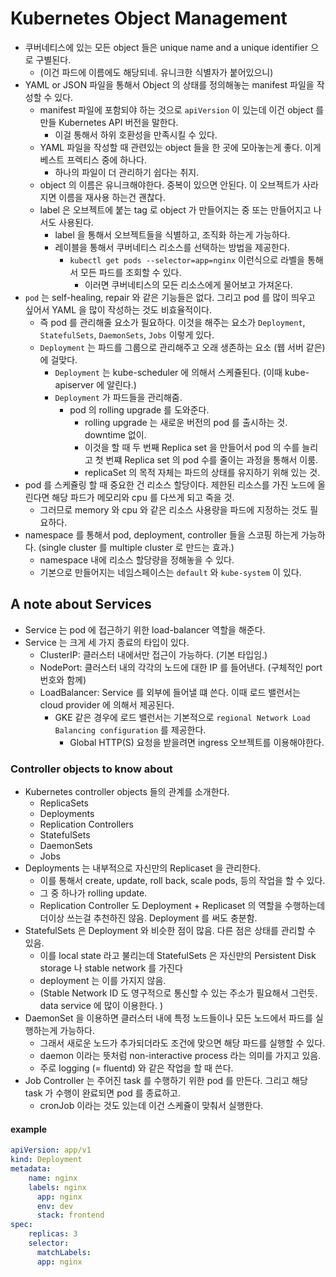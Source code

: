 # Kubernetes Object Management

- 쿠버네티스에 있는 모든 object 들은 unique name and a unique identifier 으로 구별된다.
  - (이건 파드에 이름에도 해당되네. 유니크한 식별자가 붙어있으니)
- YAML or JSON 파일을 통해서 Object 의 상태를 정의해놓는 manifest 파일을 작성할 수 있다.
  - manifest 파일에 포함되야 하는 것으로 `apiVersion` 이 있는데 이건 object 를 만들 Kubernetes API 버전을 말한다.
    - 이걸 통해서 하위 호환성을 만족시킬 수 있다.
  - YAML 파일을 작성할 때 관련있는 object 들을 한 곳에 모아놓는게 좋다. 이게 베스트 프렉티스 중에 하나다.
    - 하나의 파일이 더 관리하기 쉽다는 취지.
  - object 의 이름은 유니크해야한다. 중복이 있으면 안된다. 이 오브젝트가 사라지면 이름을 재사용 하는건 괜찮다. 
  - label 은 오브젝트에 붙는 tag 로 object 가 만들어지는 중 또는 만들어지고 나서도 사용된다. 
    - label 을 통해서 오브젝트들을 식별하고, 조직화 하는게 가능하다. 
    - 레이블을 통해서 쿠버네티스 리소스를 선택하는 방법을 제공한다.
      - `kubectl get pods --selector=app=nginx` 이런식으로 라벨을 통해서 모든 파드를 조회할 수 있다. 
        - 이러면 쿠버네티스의 모든 리소스에게 물어보고 가져온다. 
- `pod` 는 self-healing, repair 와 같은 기능들은 없다. 그리고 pod 를 많이 띄우고 싶어서 YAML 을 많이 작성하는 것도 비효율적이다. 
  - 즉 pod 를 관리해줄 요소가 필요하다. 이것을 해주는 요소가 `Deployment`, `StatefulSets`, `DaemonSets`, `Jobs` 이렇게 있다.
  - `Deployment` 는 파드를 그룹으로 관리해주고 오래 생존하는 요소 (웹 서버 같은) 에 걸맞다.
    - `Deployment` 는 kube-scheduler 에 의해서 스케쥴된다. (이때 kube-apiserver 에 알린다.)
    - `Deployment` 가 파드들을 관리해줌. 
      - pod 의 rolling upgrade 를 도와준다. 
        - rolling upgrade 는 새로운 버전의 pod 를 출시하는 것. downtime 없이.  
        - 이것을 할 때 두 번째 Replica set 을 만들어서 pod 의 수를 늘리고 첫 번쨰 Replica set 의 pod 수를 줄이는 과정을 통해서 이룸. 
        - replicaSet 의 목적 자체는 파드의 상태를 유지하기 위해 있는 것. 
- pod 를 스케쥴링 할 때 중요한 건 리소스 할당이다. 제한된 리소스를 가진 노드에 올린다면 해당 파드가 메모리와 cpu 를 다쓰게 되고 죽을 것. 
  - 그러므로 memory 와 cpu 와 같은 리소스 사용량을 파드에 지정하는 것도 필요하다.
- namespace 를 통해서 pod, deployment, controller 들을 스코핑 하는게 가능하다. (single cluster 를 multiple cluster 로 만드는 효과.)
  - namespace 내에 리소스 할당량을 정해놓을 수 있다. 
  - 기본으로 만들어지는 네임스페이스는 `default` 와 `kube-system` 이 있다.  

## A note about Services 

- Service 는 pod 에 접근하기 위한 load-balancer 역할을 해준다.  
- Service 는 크게 세 가지 종료의 타입이 있다.
  - ClusterIP: 클러스터 내에서만 접근이 가능하다. (기본 타입임.)
  - NodePort: 클러스터 내의 각각의 노드에 대한 IP 를 들어낸다. (구체적인 port 번호와 함께)
  - LoadBalancer: Service 를 외부에 들어낼 떄 쓴다. 이때 로드 밸런서는 cloud provider 에 의해서 제공된다.
    - GKE 같은 경우에 로드 밸런서는 기본적으로 `regional Network Load Balancing configuration` 를 제공한다. 
      - Global HTTP(S) 요청을 받을려면 ingress 오브젝트를 이용해야한다.   

### Controller objects to know about 

- Kubernetes controller objects 들의 관계를 소개한다. 
  - ReplicaSets
  - Deployments
  - Replication Controllers
  - StatefulSets
  - DaemonSets
  - Jobs 
- Deployments 는 내부적으로 자신만의 Replicaset 을 관리한다.
  - 이를 통해서 create, update, roll back, scale pods, 등의 작업을 할 수 있다. 
  - 그 중 하나가 rolling update. 
  - Replication Controller 도 Deployment + Replicaset 의 역할을 수행하는데 더이상 쓰는걸 추천하진 않음. Deployment 를 써도 충분함. 
- StatefulSets 은 Deployment 와 비슷한 점이 많음. 다른 점은 상태를 관리할 수 있음. 
  - 이를 local state 라고 불리는데 StatefulSets 은 자신만의 Persistent Disk storage 나 stable network 를 가진다
  - deployment 는 이를 가지지 않음.  
  - (Stable Network ID 도 영구적으로 통신할 수 있는 주소가 필요해서 그런듯. data service 에 많이 이용한다. )
- DaemonSet 을 이용하면 클러스터 내에 특정 노드들이나 모든 노드에서 파드를 실행하는게 가능하다. 
  - 그래서 새로운 노드가 추가되더라도 조건에 맞으면 해당 파드를 실행할 수 있다. 
  - daemon 이라는 뜻처럼 non-interactive process 라는 의미를 가지고 있음.
  - 주로 logging (= fluentd) 와 같은 작업을 할 때 쓴다. 
- Job Controller 는 주어진 task 를 수행하기 위한 pod 를 만든다. 그리고 해당 task 가 수행이 완료되면 pod 를 종료하고. 
  - cronJob 이라는 것도 있는데 이건 스케쥴이 맞춰서 실행한다.  


#### example 
    
```yaml
apiVersion: app/v1 
kind: Deployment
metadata: 
    name: nginx
    labels: nginx
      app: nginx
      env: dev
      stack: frontend 
spec: 
    replicas: 3
    selector: 
      matchLabels:
      app: nginx
```